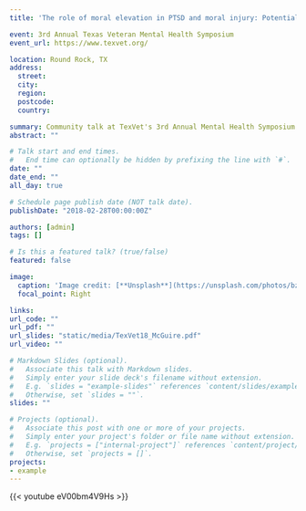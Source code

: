 ```yaml
---
title: 'The role of moral elevation in PTSD and moral injury: Potential for integration into individual and group therapy'

event: 3rd Annual Texas Veteran Mental Health Symposium
event_url: https://www.texvet.org/

location: Round Rock, TX
address:
  street: 
  city: 
  region: 
  postcode: 
  country: 

summary: Community talk at TexVet's 3rd Annual Mental Health Symposium.
abstract: ""

# Talk start and end times.
#   End time can optionally be hidden by prefixing the line with `#`.
date: ""
date_end: ""
all_day: true

# Schedule page publish date (NOT talk date).
publishDate: "2018-02-28T00:00:00Z"

authors: [admin]
tags: []

# Is this a featured talk? (true/false)
featured: false

image: 
  caption: 'Image credit: [**Unsplash**](https://unsplash.com/photos/bzdhc5b3Bxs)'
  focal_point: Right

links:
url_code: ""
url_pdf: ""
url_slides: "static/media/TexVet18_McGuire.pdf"
url_video: ""

# Markdown Slides (optional).
#   Associate this talk with Markdown slides.
#   Simply enter your slide deck's filename without extension.
#   E.g. `slides = "example-slides"` references `content/slides/example-slides.md`.
#   Otherwise, set `slides = ""`.
slides: ""

# Projects (optional).
#   Associate this post with one or more of your projects.
#   Simply enter your project's folder or file name without extension.
#   E.g. `projects = ["internal-project"]` references `content/project/deep-learning/index.md`.
#   Otherwise, set `projects = []`.
projects:
- example
---
```


{{< youtube eV00bm4V9Hs >}}